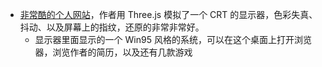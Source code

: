 - [非常酷的个人网站](https://henryheffernan.com/)，作者用 Three.js 模拟了一个 CRT 的显示器，色彩失真、抖动、以及屏幕上的指纹，还原的非常非常好。
	- 显示器里面显示的一个 Win95 风格的系统，可以在这个桌面上打开浏览器，浏览作者的简历，以及还有几款游戏